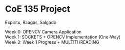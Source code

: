 # CoE 135 Project

Espiritu, Raagas, Salgado

Week 0: OPENCV Camera Application  
Week 1: SOCKETS + OPENCV Implementation (One-Way)  
Week 2: Week 1 Progress + MULTITHREADING
